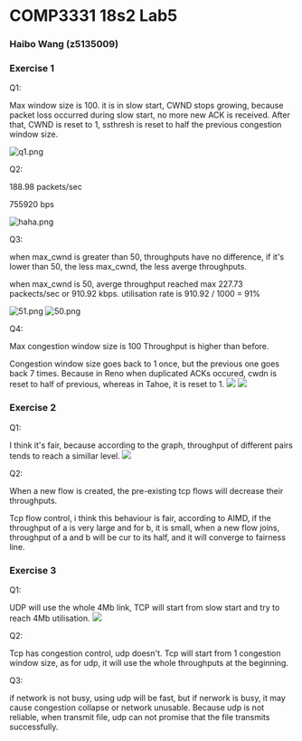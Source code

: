# COMP3331 18s2 Lab5
### Haibo Wang (z5135009)

### Exercise 1

Q1:
    
Max window size is 100. it is in slow start, CWND stops growing, because packet loss occurred during slow start, no more new ACK is received. After that, CWND is reset to 1, ssthresh is reset to half the previous congestion window size.

 ![q1.png](q1.png)
 

Q2:   


188.98 packets/sec

755920 bps

![haha.png](q2.png)


Q3:

when max_cwnd is greater than 50, throughputs have no difference, if it's lower than 50, the less max_cwnd, the less averge throughputs.

when max_cwnd is 50, averge throughput reached max 227.73 packects/sec or 910.92 kbps.
utilisation rate is
910.92 / 1000 = 91%

![51.png](51.png)
![50.png](50.png)

Q4:

Max congestion window size is 100
Throughput is higher than before.

Congestion window size goes back to 1 once, but the previous one goes back 7 times.
Because in Reno when duplicated ACKs occured, cwdn is reset to half of previous, whereas in Tahoe, it is reset to 1.
![](q4.1.png)
![](q4.2.png)

### Exercise 2

Q1:

I think it's fair, because according to the graph, throughput of different pairs tends to reach a simillar level.
![](fair.png)

Q2:

When a new flow is created, the pre-existing tcp flows will decrease their throughputs.

Tcp flow control, i think this behaviour is fair, according to AIMD, if the throughput of a is very large and for b, it is small, when a new flow joins, throughput of a and b will be cur to its half, and it will converge to fairness line.

### Exercise 3

Q1:

UDP will use the whole 4Mb link,
TCP will start from slow start and try to reach 4Mb utilisation.
![](tcp.png)

Q2:

Tcp has congestion control,
udp doesn't. Tcp will start from 1 congestion window size, as for udp, it will use the whole throughputs at the beginning.

Q3:

if network is not busy, using udp will be fast, but if nerwork is busy, it may cause congestion collapse or network unusable.
Because udp is not reliable, when transmit file, udp can not promise that the file transmits successfully.